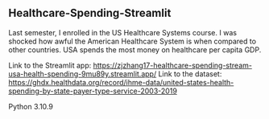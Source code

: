 ## Healthcare-Spending-Streamlit

Last semester, I enrolled in the US Healthcare Systems course. I was shocked how awful the American Healthcare System is when compared to other countries. USA spends the most money on healthcare per capita GDP.

Link to the Streamlit app: https://zjzhang17-healthcare-spending-stream-usa-health-spending-9mu89y.streamlit.app/
Link to the dataset: https://ghdx.healthdata.org/record/ihme-data/united-states-health-spending-by-state-payer-type-service-2003-2019




Python 3.10.9
